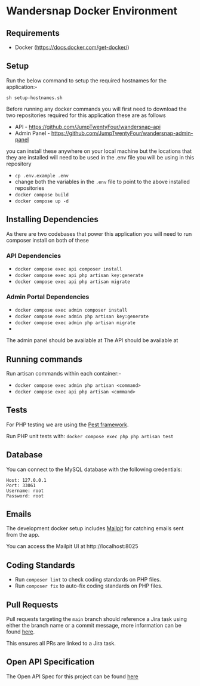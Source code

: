 # Wandersnap Docker Environment

## Requirements

- Docker (https://docs.docker.com/get-docker/)

## Setup
Run the below command to setup the required hostnames for the application:-

`sh setup-hostnames.sh`

Before running any docker commands you will first need to download the two repositories required for this application these are as follows

- API - https://github.com/JumpTwentyFour/wandersnap-api
- Admin Panel - https://github.com/JumpTwentyFour/wandersnap-admin-panel

you can install these anywhere on your local machine but the locations that they are installed will need to be used in 
the .env file you will be using in this repository

- `cp .env.example .env`
- change both the variables in the `.env` file to point to the above installed repositories
- `docker compose build`
- `docker compose up -d`

## Installing Dependencies
As there are two codebases that power this application you will need to run composer install on both of these

### API Dependencies
- `docker compose exec api composer install`
- `docker compose exec api php artisan key:generate`
- `docker compose exec api php artisan migrate`

### Admin Portal Dependencies
- `docker compose exec admin composer install`
- `docker compose exec admin php artisan key:generate`
- `docker compose exec admin php artisan migrate`
- 
The admin panel should be available at
The API should be available at

## Running commands

Run artisan commands within each container:-
- `docker compose exec admin php artisan <command>`
- `docker compose exec api php artisan <command>`

## Tests

For PHP testing we are using the [Pest framework](https://pestphp.com/).

Run PHP unit tests with: `docker compose exec php php artisan test`


## Database

You can connect to the MySQL database with the following credentials:
```
Host: 127.0.0.1
Port: 33061
Username: root
Password: root
```

## Emails

The development docker setup includes [Mailpit](https://github.com/axllent/mailpit) for catching emails sent from the app.

You can access the Mailpit UI at http://localhost:8025

## Coding Standards

- Run `composer lint` to check coding standards on PHP files.
- Run `composer fix` to auto-fix coding standards on PHP files.

## Pull Requests

Pull requests targeting the `main` branch should reference a Jira task using either the branch name or a commit message, more information can be found [here](https://support.atlassian.com/jira-software-cloud/docs/reference-issues-in-your-development-work/).

This ensures all PRs are linked to a Jira task.


## Open API Specification

The Open API Spec for this project can be found [here](https://github.com/JumpTwentyFour/wandersnap-api-documentation) 
